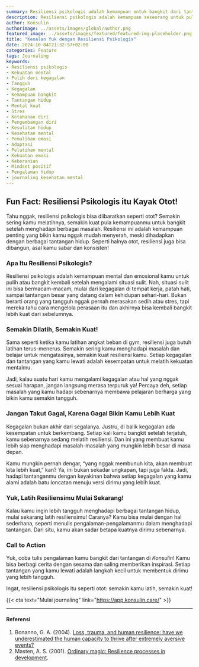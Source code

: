 ```yaml
---
summary: Resiliensi psikologis adalah kemampuan untuk bangkit dari tantangan. Seperti otot, semakin dilatih, semakin kuat. Latih mulai sekarang!
description: Resiliensi psikologis adalah kemampuan seseorang untuk pulih dari tantangan, kegagalan, atau kesulitan hidup. Sama seperti otot, resiliensi dapat diperkuat melalui latihan yang konsisten. Setiap kali kamu menghadapi kegagalan atau masalah, itu adalah kesempatan untuk melatih kemampuanmu agar semakin tangguh. Orang yang tangguh bukan berarti tidak pernah merasa sedih, tapi mereka mampu bangkit lebih cepat. Dengan latihan yang tepat, resiliensi psikologis akan membantu kamu lebih siap menghadapi tantangan di masa depan. Yuk, mulai latih resiliensimu dan hadapi tantangan dengan lebih kuat!
author: Konsulin
authorimage: ../assets/images/global/author.png
featured_image: ../assets/images/featured/featured-img-placeholder.png
title: "Kenalan Yuk dengan Resiliensi Psikologis"
date: 2024-10-04T21:32:57+02:00
categories: Feature
tags: Journaling
keywords:
- Resiliensi psikologis
- Kekuatan mental
- Pulih dari kegagalan
- Tangguh
- Kegagalan
- Kemampuan bangkit
- Tantangan hidup
- Mental kuat
- Stres
- Ketahanan diri
- Pengembangan diri
- Kesulitan hidup
- Kesehatan mental
- Pemulihan emosi
- Adaptasi
- Pelatihan mental
- Kekuatan emosi
- Keberanian
- Mindset positif
- Pengalaman hidup
- journaling kesehatan mental
---
```


## Fun Fact: Resiliensi Psikologis itu Kayak Otot!

Tahu nggak, resiliensi psikologis bisa diibaratkan seperti otot? Semakin sering kamu melatihnya, semakin kuat pula kemampuanmu untuk bangkit setelah menghadapi berbagai masalah. Resiliensi ini adalah kemampuan penting yang bikin kamu nggak mudah menyerah, meski dihadapkan dengan berbagai tantangan hidup. Seperti halnya otot, resiliensi juga bisa dibangun, asal kamu sabar dan konsisten!

### Apa Itu Resiliensi Psikologis?

Resiliensi psikologis adalah kemampuan mental dan emosional kamu untuk pulih atau bangkit kembali setelah mengalami situasi sulit. Nah, situasi sulit ini bisa bermacam-macam, mulai dari kegagalan di tempat kerja, patah hati, sampai tantangan besar yang datang dalam kehidupan sehari-hari. Bukan berarti orang yang tangguh nggak pernah merasakan sedih atau stres, tapi mereka tahu cara mengelola perasaan itu dan akhirnya bisa kembali bangkit lebih kuat dari sebelumnya.

### Semakin Dilatih, Semakin Kuat!

Sama seperti ketika kamu latihan angkat beban di gym, resiliensi juga butuh latihan terus-menerus. Semakin sering kamu menghadapi masalah dan belajar untuk mengatasinya, semakin kuat resiliensi kamu. Setiap kegagalan dan tantangan yang kamu lewati adalah kesempatan untuk melatih kekuatan mentalmu.

Jadi, kalau suatu hari kamu mengalami kegagalan atau hal yang nggak sesuai harapan, jangan langsung merasa terpuruk ya! Percaya deh, setiap masalah yang kamu hadapi sebenarnya membawa pelajaran berharga yang bikin kamu semakin tangguh.

### Jangan Takut Gagal, Karena Gagal Bikin Kamu Lebih Kuat

Kegagalan bukan akhir dari segalanya. Justru, di balik kegagalan ada kesempatan untuk berkembang. Setiap kali kamu bangkit setelah terjatuh, kamu sebenarnya sedang melatih resiliensi. Dan ini yang membuat kamu lebih siap menghadapi masalah-masalah yang mungkin lebih besar di masa depan.

Kamu mungkin pernah dengar, “yang nggak membunuh kita, akan membuat kita lebih kuat,” kan? Ya, ini bukan sekadar ungkapan, tapi juga fakta. Jadi, hadapi tantanganmu dengan keyakinan bahwa setiap kegagalan yang kamu alami adalah batu loncatan menuju versi dirimu yang lebih kuat.

### Yuk, Latih Resiliensimu Mulai Sekarang!

Kalau kamu ingin lebih tangguh menghadapi berbagai tantangan hidup, mulai sekarang latih resiliensimu! Caranya? Kamu bisa mulai dengan hal sederhana, seperti menulis pengalaman-pengalamanmu dalam menghadapi tantangan. Dari situ, kamu akan sadar betapa kuatnya dirimu sebenarnya.

### Call to Action

Yuk, coba tulis pengalaman kamu bangkit dari tantangan di *Konsulin*! Kamu bisa berbagi cerita dengan sesama dan saling memberikan inspirasi. Setiap tantangan yang kamu lewati adalah langkah kecil untuk membentuk dirimu yang lebih tangguh.

Ingat, resiliensi psikologis itu seperti otot: semakin kamu latih, semakin kuat!

{{< cta text="Mulai journaling" link="https://app.konsulin.care/" >}}

---

#### Referensi

1. Bonanno, G. A. (2004). [Loss, trauma, and human resilience: have we underestimated the human capacity to thrive after extremely aversive events?](https://psycnet.apa.org/buy/2004-10043-003)
1. Masten, A. S. (2001). [Ordinary magic: Resilience processes in development](https://psycnet.apa.org/buy/2001-00465-004).
